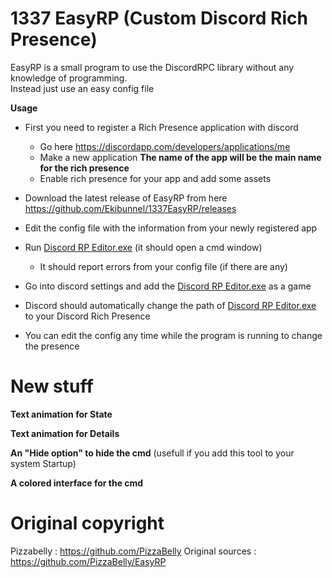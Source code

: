 # 1337 EasyRP (Custom Discord Rich Presence)

EasyRP is a small program to use the DiscordRPC library without any knowledge of programming.  
Instead just use an easy config file

**Usage**
- First you need to register a Rich Presence application with discord
     - Go here https://discordapp.com/developers/applications/me
     - Make a new application **The name of the app will be the main name for the rich presence**
     - Enable rich presence for your app and add some assets
- Download the latest release of EasyRP from here https://github.com/Ekibunnel/1337EasyRP/releases
- Edit the config file with the information from your newly registered app
- Run [Discord RP Editor.exe](https://github.com/Ekibunnel/1337EasyRP/releases) (it should open a cmd window)
    - It should report errors from your config file (if there are any)
- Go into discord settings and add the [Discord RP Editor.exe](https://github.com/Ekibunnel/1337EasyRP/releases) as a game
- Discord should automatically change the path of [Discord RP Editor.exe](https://github.com/Ekibunnel/1337EasyRP/releases) to your Discord Rich Presence

- You can edit the config any time while the program is running to change the presence

# New stuff
**Text animation for State**

**Text animation for Details**

**An "Hide option" to hide the cmd** (usefull if you add this tool to your system Startup)

**A colored interface for the cmd**


# Original copyright
Pizzabelly : https://github.com/PizzaBelly 
Original sources : https://github.com/PizzaBelly/EasyRP
